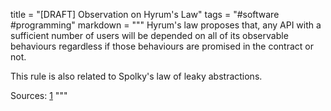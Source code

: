 title = "[DRAFT] Observation on Hyrum's Law"
tags = "#software #programming"
markdown = """
Hyrum's law proposes that, any API with a sufficient number of
users will be depended on all of its observable behaviours regardless
if those behaviours are promised in the contract or not.

This rule is also related to Spolky's law of leaky abstractions.

Sources:
[1](https://www.hyrumslaw.com/)
"""